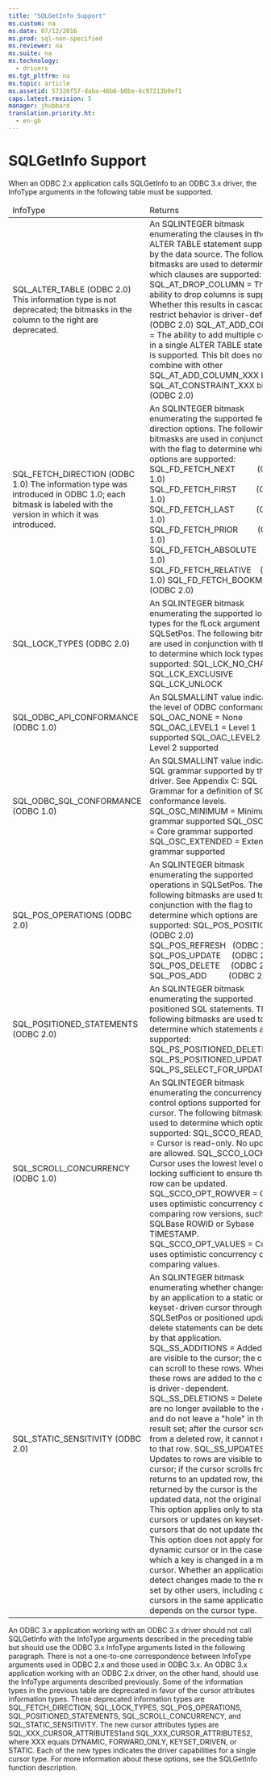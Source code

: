 ```yaml
---
title: "SQLGetInfo Support"
ms.custom: na
ms.date: 07/12/2016
ms.prod: sql-non-specified
ms.reviewer: na
ms.suite: na
ms.technology: 
  - drivers
ms.tgt_pltfrm: na
ms.topic: article
ms.assetid: 57326f57-daba-46b6-b0be-6c97213b9ef1
caps.latest.revision: 5
manager: jhubbard
translation.priority.ht: 
  - en-gb
---
```

# SQLGetInfo Support
<?xml version="1.0" encoding="utf-8"?>
<developerReferenceWithoutSyntaxDocument xmlns="http://ddue.schemas.microsoft.com/authoring/2003/5" xmlns:xlink="http://www.w3.org/1999/xlink" xmlns:xsi="http://www.w3.org/2001/XMLSchema-instance" xsi:schemaLocation="http://ddue.schemas.microsoft.com/authoring/2003/5 http://dduestorage.blob.core.windows.net/ddueschema/developer.xsd">
  <introduction>
    <para>When an ODBC 2.<legacyItalic>x</legacyItalic> application calls <legacyBold>SQLGetInfo</legacyBold> to an ODBC 3<legacyItalic>.x</legacyItalic> driver, the <legacyItalic>InfoType</legacyItalic> arguments in the following table must be supported.</para>
    <table xmlns:caps="http://schemas.microsoft.com/build/caps/2013/11">
      <thead>
        <tr>
          <TD>
            <para>                 <legacyItalic>InfoType</legacyItalic>               </para>
          </TD>
          <TD>
            <para>Returns</para>
          </TD>
        </tr>
      </thead>
      <tbody>
        <tr>
          <TD>
            <para>SQL_ALTER_TABLE (ODBC 2.0)</para>
            <alert class="note">
              <para>This information type is not deprecated; the bitmasks in the column to the right are deprecated.</para>
            </alert>
          </TD>
          <TD>
            <para>An SQLINTEGER bitmask enumerating the clauses in the <legacyBold>ALTER TABLE</legacyBold> statement supported by the data source.</para>
            <para>The following bitmasks are used to determine which clauses are supported:</para>
            <para>SQL_AT_DROP_COLUMN = The ability to drop columns is supported. Whether this results in cascade or restrict behavior is driver-defined. (ODBC 2.0)</para>
            <para>SQL_AT_ADD_COLUMN = The ability to add multiple columns in a single ALTER TABLE statement is supported. This bit does not combine with other SQL_AT_ADD_COLUMN_XXX bits or SQL_AT_CONSTRAINT_XXX bits. (ODBC 2.0) </para>
          </TD>
        </tr>
        <tr>
          <TD>
            <para>SQL_FETCH_DIRECTION (ODBC 1.0)</para>
            <para>The information type was introduced in ODBC 1.0; each bitmask is labeled with the version in which it was introduced.</para>
          </TD>
          <TD>
            <para>An SQLINTEGER bitmask enumerating the supported fetch direction options. </para>
            <para>The following bitmasks are used in conjunction with the flag to determine which options are supported:</para>
            <para>SQL_FD_FETCH_NEXT          (ODBC 1.0) SQL_FD_FETCH_FIRST         (ODBC 1.0) SQL_FD_FETCH_LAST          (ODBC 1.0) SQL_FD_FETCH_PRIOR         (ODBC 1.0) SQL_FD_FETCH_ABSOLUTE   (ODBC 1.0) SQL_FD_FETCH_RELATIVE    (ODBC 1.0) SQL_FD_FETCH_BOOKMARK (ODBC 2.0)</para>
          </TD>
        </tr>
        <tr>
          <TD>
            <para>SQL_LOCK_TYPES (ODBC 2.0)</para>
          </TD>
          <TD>
            <para>An SQLINTEGER bitmask enumerating the supported lock types for the <legacyItalic>fLock</legacyItalic> argument in <legacyBold>SQLSetPos</legacyBold>.</para>
            <para>The following bitmasks are used in conjunction with the flag to determine which lock types are supported:</para>
            <para>SQL_LCK_NO_CHANGE SQL_LCK_EXCLUSIVE SQL_LCK_UNLOCK</para>
          </TD>
        </tr>
        <tr>
          <TD>
            <para>SQL_ODBC_API_CONFORMANCE (ODBC 1.0)</para>
          </TD>
          <TD>
            <para>An SQLSMALLINT value indicating the level of ODBC conformance.</para>
            <para>SQL_OAC_NONE = None</para>
            <para>SQL_OAC_LEVEL1 = Level 1 supported</para>
            <para>SQL_OAC_LEVEL2 = Level 2 supported</para>
          </TD>
        </tr>
        <tr>
          <TD>
            <para>SQL_ODBC_SQL_CONFORMANCE (ODBC 1.0)</para>
          </TD>
          <TD>
            <para>An SQLSMALLINT value indicating SQL grammar supported by the driver. See <legacyLink xlink:href="0ee36f09-59e7-4b94-88ca-7ebc0952a3be">Appendix C: SQL Grammar</legacyLink> for a definition of SQL conformance levels.</para>
            <para>SQL_OSC_MINIMUM = Minimum grammar supported</para>
            <para>SQL_OSC_CORE = Core grammar supported</para>
            <para>SQL_OSC_EXTENDED = Extended grammar supported</para>
          </TD>
        </tr>
        <tr>
          <TD>
            <para>SQL_POS_OPERATIONS (ODBC 2.0)</para>
          </TD>
          <TD>
            <para>An SQLINTEGER bitmask enumerating the supported operations in <legacyBold>SQLSetPos</legacyBold>.</para>
            <para>The following bitmasks are used to in conjunction with the flag to determine which options are supported:</para>
            <para>SQL_POS_POSITION (ODBC 2.0) SQL_POS_REFRESH   (ODBC 2.0) SQL_POS_UPDATE     (ODBC 2.0) SQL_POS_DELETE     (ODBC 2.0) SQL_POS_ADD          (ODBC 2.0)</para>
          </TD>
        </tr>
        <tr>
          <TD>
            <para>SQL_POSITIONED_STATEMENTS (ODBC 2.0)</para>
          </TD>
          <TD>
            <para>An SQLINTEGER bitmask enumerating the supported positioned SQL statements.</para>
            <para>The following bitmasks are used to determine which statements are supported:</para>
            <para>SQL_PS_POSITIONED_DELETE SQL_PS_POSITIONED_UPDATE SQL_PS_SELECT_FOR_UPDATE</para>
          </TD>
        </tr>
        <tr>
          <TD>
            <para>SQL_SCROLL_CONCURRENCY (ODBC 1.0)</para>
          </TD>
          <TD>
            <para>An SQLINTEGER bitmask enumerating the concurrency control options supported for the cursor.</para>
            <para>The following bitmasks are used to determine which options are supported:</para>
            <para>SQL_SCCO_READ_ONLY = Cursor is read-only. No updates are allowed.</para>
            <para>SQL_SCCO_LOCK = Cursor uses the lowest level of locking sufficient to ensure that the row can be updated.</para>
            <para>SQL_SCCO_OPT_ROWVER = Cursor uses optimistic concurrency control, comparing row versions, such as SQLBase ROWID or Sybase TIMESTAMP.</para>
            <para>SQL_SCCO_OPT_VALUES = Cursor uses optimistic concurrency control, comparing values.</para>
          </TD>
        </tr>
        <tr>
          <TD>
            <para>SQL_STATIC_SENSITIVITY (ODBC 2.0)</para>
          </TD>
          <TD>
            <para>An SQLINTEGER bitmask enumerating whether changes made by an application to a static or keyset-driven cursor through <legacyBold>SQLSetPos</legacyBold> or positioned update or delete statements can be detected by that application.</para>
            <para>SQL_SS_ADDITIONS = Added rows are visible to the cursor; the cursor can scroll to these rows. Where these rows are added to the cursor is driver-dependent.</para>
            <para>SQL_SS_DELETIONS = Deleted rows are no longer available to the cursor and do not leave a "hole" in the result set; after the cursor scrolls from a deleted row, it cannot return to that row.</para>
            <para>SQL_SS_UPDATES = Updates to rows are visible to the cursor; if the cursor scrolls from and returns to an updated row, the data returned by the cursor is the updated data, not the original data. This option applies only to static cursors or updates on keyset-driven cursors that do not update the key. This option does not apply for a dynamic cursor or in the case in which a key is changed in a mixed cursor.</para>
            <para>Whether an application can detect changes made to the result set by other users, including other cursors in the same application, depends on the cursor type.</para>
          </TD>
        </tr>
      </tbody>
    </table>
    <para>An ODBC 3<legacyItalic>.x</legacyItalic> application working with an ODBC 3<legacyItalic>.x</legacyItalic> driver should not call <legacyBold>SQLGetInfo</legacyBold> with the <legacyItalic>InfoType</legacyItalic> arguments described in the preceding table but should use the ODBC 3<legacyItalic>.x</legacyItalic> <legacyItalic>InfoType</legacyItalic> arguments listed in the following paragraph. There is not a one-to-one correspondence between <legacyItalic>InfoType</legacyItalic> arguments used in ODBC 2.<legacyItalic>x</legacyItalic> and those used in ODBC 3<legacyItalic>.x</legacyItalic>. An ODBC 3<legacyItalic>.x</legacyItalic> application working with an ODBC 2.<legacyItalic>x</legacyItalic> driver, on the other hand, should use the <legacyItalic>InfoType</legacyItalic> arguments described previously.</para>
    <para>Some of the information types in the previous table are deprecated in favor of the cursor attributes information types. These deprecated information types are SQL_FETCH_DIRECTION, SQL_LOCK_TYPES, SQL_POS_OPERATIONS, SQL_POSITIONED_STATEMENTS, SQL_SCROLL_CONCURRENCY, and SQL_STATIC_SENSITIVITY. The new cursor attributes types are SQL_XXX_CURSOR_ATTRIBUTES1and SQL_XXX_CURSOR_ATTRIBUTES2, where XXX equals DYNAMIC, FORWARD_ONLY, KEYSET_DRIVEN, or STATIC. Each of the new types indicates the driver capabilities for a single cursor type. For more information about these options, see the <legacyLink xlink:href="49dceccc-d816-4ada-808c-4c6138dccb64">SQLGetInfo</legacyLink> function description.</para>
  </introduction>
  <relatedTopics />
</developerReferenceWithoutSyntaxDocument>